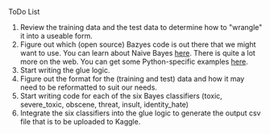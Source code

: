 ToDo List

1. Review the training data and the test data to determine how to "wrangle" it into a useable form.
2. Figure out which (open source) Bazyes code is out there that we might want to use.  You can learn about Naive Bayes [here](https://en.wikipedia.org/wiki/Naive_Bayes_classifier).  There is quite a lot more on the web.  You can get some Python-specific examples [here](https://machinelearningmastery.com/naive-bayes-classifier-scratch-python/).
3. Start writing the glue logic.
4. Figure out the format for the (training and test) data and how it may need to be reformatted to suit our needs.
5. Start writing code for each of the six Bayes classifiers (toxic, severe_toxic, obscene, threat, insult, identity_hate)
6. Integrate the six classifiers into the glue logic to generate the output csv file that is to be uploaded to Kaggle.
